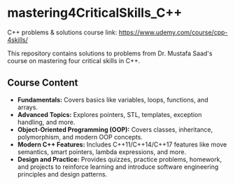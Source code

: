 # mastering4CriticalSkills_C++
C++ problems &amp; solutions
course link: https://www.udemy.com/course/cpp-4skills/ <br>

This repository contains solutions to problems from Dr. Mustafa Saad's course on mastering four critical skills in C++.

## Course Content

- **Fundamentals:** Covers basics like variables, loops, functions, and arrays.
- **Advanced Topics:** Explores pointers, STL, templates, exception handling, and more.
- **Object-Oriented Programming (OOP):** Covers classes, inheritance, polymorphism, and modern OOP concepts.
- **Modern C++ Features:** Includes C++11/C++14/C++17 features like move semantics, smart pointers, lambda expressions, and more.
- **Design and Practice:** Provides quizzes, practice problems, homework, and projects to reinforce learning and introduce software engineering principles and design patterns.

